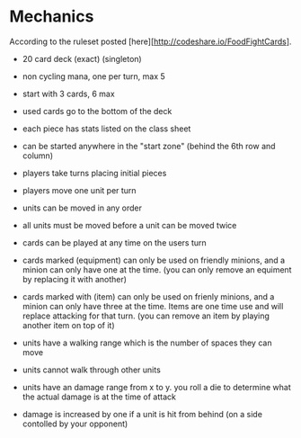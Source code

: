 Mechanics
===
According to the ruleset posted [here][http://codeshare.io/FoodFightCards].

- 20 card deck (exact) (singleton)
- non cycling mana, one per turn, max 5
- start with 3 cards, 6 max
- used cards go to the bottom of the deck

- each piece has stats listed on the class sheet
- can be started anywhere in the "start zone" (behind the 6th row and column)
- players take turns placing initial pieces

- players move one unit per turn
- units can be moved in any order
- all units must be moved before a unit can be moved twice
- cards can be played at any time on the users turn
- cards marked (equipment) can only be used on friendly minions, and a minion can only have one at the time.  (you can only remove an equiment by replacing it with another)
- cards marked with (item) can only be used on frienly minions, and a minion can only have three at the time.  Items are one time use and will replace attacking for that turn.  (you can remove an item by playing another item on top of it)

- units have a walking range which is the number of spaces they can move
- units cannot walk through other units
- units have an damage range from x to y.  you roll a die to determine what the actual damage is at the time of attack
- damage is increased by one if a unit is hit from behind (on a side contolled by your opponent)
